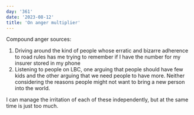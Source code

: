 ```yaml
---
day: '361'
date: '2023-08-12'
title: 'On anger multiplier'
---
```


Compound anger sources:

1. Driving around the kind of people whose erratic and bizarre adherence to road rules has me trying to remember if I have the number for my insurer stored in my phone
2. Listening to people on LBC, one arguing that people should have few kids and the other arguing that we need people to have more. Neither considering the reasons people might not want to bring a new person into the world.

I can manage the irritation of each of these independently, but at the same time is just too much.
